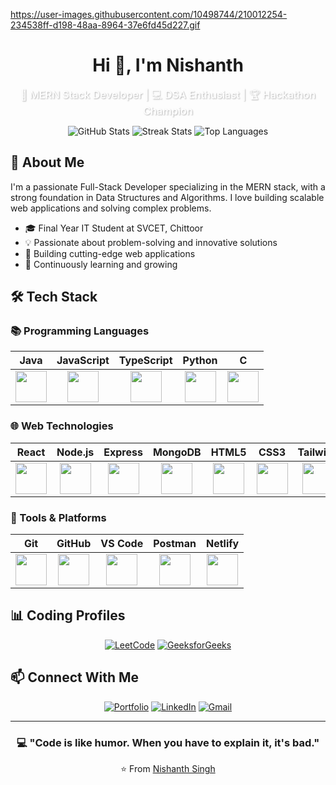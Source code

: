 
https://user-images.githubusercontent.com/10498744/210012254-234538ff-d198-48aa-8964-37e6fd45d227.gif
<h1 align="center">Hi 👋, I'm Nishanth</h1>




<div align="center">
  <h3 style="color: white; margin: 10px 0 0 0; font-weight: 500; text-shadow: 1px 1px 2px rgba(0,0,0,0.3);">
    🚀 MERN Stack Developer | 💻 DSA Enthusiast | 🏆 Hackathon Champion
  </h3>
</div>

</div>

</div>

<div align="center">
  
  ![GitHub Stats](https://github-readme-stats.vercel.app/api?username=Raj72620&show_icons=true&theme=radical)
  ![Streak Stats](https://github-readme-streak-stats.herokuapp.com/?user=Raj72620&theme=radical)
  ![Top Languages](https://github-readme-stats.vercel.app/api/top-langs/?username=Raj72620&layout=compact&theme=radical)

</div>

## 📖 About Me

I'm a passionate Full-Stack Developer specializing in the MERN stack, with a strong foundation in Data Structures and Algorithms. I love building scalable web applications and solving complex problems.

- 🎓 Final Year IT Student at SVCET, Chittoor
- 💡 Passionate about problem-solving and innovative solutions
- 🚀 Building cutting-edge web applications
- 🌱 Continuously learning and growing

## 🛠️ Tech Stack

### 📚 Programming Languages
<div align="center">
  
| Java | JavaScript | TypeScript | Python | C |
| :---: | :---: | :---: | :---: | :---: |
| <img src="https://skillicons.dev/icons?i=java" width="50"> | <img src="https://skillicons.dev/icons?i=js" width="50"> | <img src="https://skillicons.dev/icons?i=ts" width="50"> | <img src="https://skillicons.dev/icons?i=python" width="50"> | <img src="https://skillicons.dev/icons?i=c" width="50"> |

</div>

### 🌐 Web Technologies
<div align="center">
  
| React | Node.js | Express | MongoDB | HTML5 | CSS3 | Tailwind |
| :---: | :---: | :---: | :---: | :---: | :---: | :---: |
| <img src="https://skillicons.dev/icons?i=react" width="50"> | <img src="https://skillicons.dev/icons?i=nodejs" width="50"> | <img src="https://skillicons.dev/icons?i=express" width="50"> | <img src="https://skillicons.dev/icons?i=mongodb" width="50"> | <img src="https://skillicons.dev/icons?i=html" width="50"> | <img src="https://skillicons.dev/icons?i=css" width="50"> | <img src="https://skillicons.dev/icons?i=tailwind" width="50"> |

</div>

### 🔧 Tools & Platforms
<div align="center">
  
| Git | GitHub | VS Code | Postman | Netlify |
| :---: | :---: | :---: | :---: | :---: |
| <img src="https://skillicons.dev/icons?i=git" width="50"> | <img src="https://skillicons.dev/icons?i=github" width="50"> | <img src="https://skillicons.dev/icons?i=vscode" width="50"> | <img src="https://skillicons.dev/icons?i=postman" width="50"> | <img src="https://skillicons.dev/icons?i=netlify" width="50"> |

</div>

## 📊 Coding Profiles

<div align="center">

[![LeetCode](https://img.shields.io/badge/LeetCode-FFA116?style=for-the-badge&logo=leetcode&logoColor=black)](https://leetcode.com/u/Nishanth-Raj/)
[![GeeksforGeeks](https://img.shields.io/badge/GeeksforGeeks-2F8D46?style=for-the-badge&logo=geeksforgeeks&logoColor=white)](https://www.geeksforgeeks.org/user/renusin39mc/)

</div>

## 📫 Connect With Me

<div align="center">

[![Portfolio](https://img.shields.io/badge/Portfolio-%23000000.svg?style=for-the-badge&logo=firefox&logoColor=#FF7139)](http://myportfolio9618.netlify.app)
[![LinkedIn](https://img.shields.io/badge/LinkedIn-%230077B5.svg?style=for-the-badge&logo=linkedin&logoColor=white)](https://www.linkedin.com/in/nishanth-singh/)
[![Gmail](https://img.shields.io/badge/Gmail-D14836?style=for-the-badge&logo=gmail&logoColor=white)](mailto:nishanthraj9618@gmail.com)

</div>

---

<div align="center">

### 💻 "Code is like humor. When you have to explain it, it's bad."

⭐️ From [Nishanth Singh](https://github.com/Raj72620)

</div>
